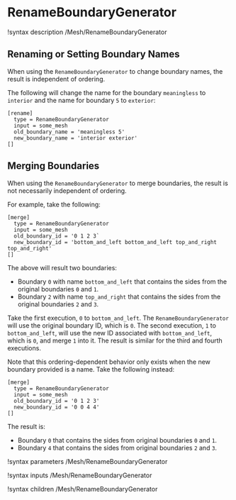 # RenameBoundaryGenerator

!syntax description /Mesh/RenameBoundaryGenerator

## Renaming or Setting Boundary Names

When using the `RenameBoundaryGenerator` to change boundary names, the result is independent of ordering.

The following will change the name for the boundary `meaningless` to `interior` and the name for boundary `5` to `exterior`:

```
[rename]
  type = RenameBoundaryGenerator
  input = some_mesh
  old_boundary_name = 'meaningless 5'
  new_boundary_name = 'interior exterior'
[]
```

## Merging Boundaries

When using the `RenameBoundaryGenerator` to merge boundaries, the result is not necessarily independent of ordering.

For example, take the following:

```
[merge]
  type = RenameBoundaryGenerator
  input = some_mesh
  old_boundary_id = '0 1 2 3`
  new_boundary_id = 'bottom_and_left bottom_and_left top_and_right top_and_right'
[]
```

The above will result two boundaries:

- Boundary `0` with name `bottom_and_left` that contains the sides from the original boundaries `0` and `1`.
- Boundary `2` with name `top_and_right` that contains the sides from the original boundaries `2` and `3`.

Take the first execution, `0` to `bottom_and_left`. The `RenameBoundaryGenerator` will use the original boundary ID, which is `0`. The second execution, `1` to `bottom_and_left`, will use the new ID associated with `bottom_and_left`, which is `0`, and merge `1` into it. The result is similar for the third and fourth executions.

Note that this ordering-dependent behavior only exists when the new boundary provided is a name. Take the following instead:

```
[merge]
  type = RenameBoundaryGenerator
  input = some_mesh
  old_boundary_id = '0 1 2 3'
  new_boundary_id = '0 0 4 4'
[]
```

The result is:

- Boundary `0` that contains the sides from original boundaries `0` and `1`.
- Boundary `4` that contains the sides from original boundaries `2` and `3`.

!syntax parameters /Mesh/RenameBoundaryGenerator

!syntax inputs /Mesh/RenameBoundaryGenerator

!syntax children /Mesh/RenameBoundaryGenerator
